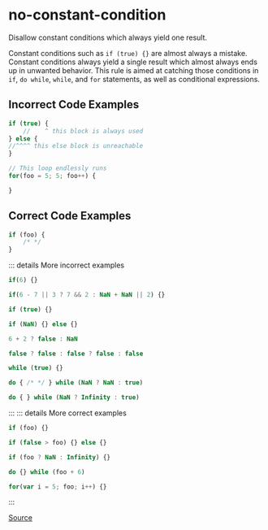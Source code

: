 <!--
 generated docs file, do not edit by hand, see xtask/docgen 
-->
# no-constant-condition

Disallow constant conditions which always yield one result.

Constant conditions such as `if (true) {}` are almost always a mistake. Constant
conditions always yield a single result which almost always ends up in unwanted behavior.
This rule is aimed at catching those conditions in `if`, `do while`, `while`, and `for` statements, as well as
conditional expressions.

## Incorrect Code Examples

```js
if (true) {
    //    ^ this block is always used
} else {
//^^^^ this else block is unreachable
}
```

```js
// This loop endlessly runs
for(foo = 5; 5; foo++) {

}
```

## Correct Code Examples

```js
if (foo) {
    /* */
}
```

::: details More incorrect examples

```js
if(6) {}
```

```js
if(6 - 7 || 3 ? 7 && 2 : NaN + NaN || 2) {}
```

```js
if (true) {}
```

```js
if (NaN) {} else {}
```

```js
6 + 2 ? false : NaN
```

```js
false ? false : false ? false : false
```

```js
while (true) {}
```

```js
do { /* */ } while (NaN ? NaN : true)
```

```js
do { } while (NaN ? Infinity : true)
```
:::
::: details More correct examples

```js
if (foo) {}
```

```js
if (false > foo) {} else {}
```

```js
if (foo ? NaN : Infinity) {}
```

```js
do {} while (foo + 6)
```

```js
for(var i = 5; foo; i++) {}
```
:::

[Source](https://github.com/rslint/rslint/tree/master/crates/rslint_core/src/groups/errors/no_constant_condition.rs)